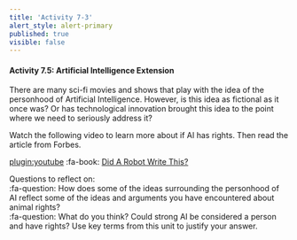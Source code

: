 ```yaml
---
title: 'Activity 7-3'
alert_style: alert-primary
published: true
visible: false
---
```

#### Activity 7.5: Artificial Intelligence Extension
There are many sci-fi movies and shows that play with the idea of the personhood of Artificial Intelligence.  However, is this idea as fictional as it once was? Or has technological innovation brought this idea to the point where we need to seriously address it?

Watch the following video to learn more about if AI has rights.  Then read the article from Forbes.

[plugin:youtube](https://youtu.be/39EdqUbj92U)
:fa-book: [Did A Robot Write This?](https://www.forbes.com/sites/nicolemartin1/2019/02/08/did-a-robot-write-this-how-ai-is-impacting-journalism/#6d4b9c347795)

Questions to reflect on: <br>
:fa-question: How does some of the ideas surrounding the personhood of AI reflect some of the ideas and arguments you have encountered about animal rights?  
:fa-question: What do you think?  Could strong AI be considered a person and have rights?  Use key terms from this unit to justify your answer.
